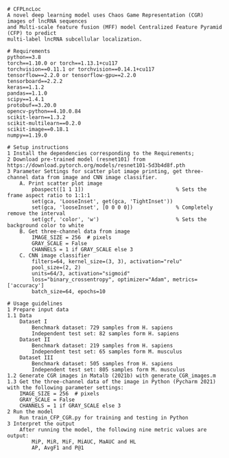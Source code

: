     # CFPLncLoc
    A novel deep learning model uses Chaos Game Representation (CGR) images of lncRNA sequences
    and Multi-scale feature fusion (MFF) model Centralized Feature Pyramid (CFP) to predict
    multi-label lncRNA subcellular localization.

    # Requirements
    python==3.8
    torch==1.10.0 or torch==1.13.1+cu117
    torchvision==0.11.1 or torchvision==0.14.1+cu117
    tensorflow==2.2.0 or tensorflow-gpu==2.2.0
    tensorboard==2.2.2
    keras==1.1.2
    pandas==1.1.0
    scipy==1.4.1
    protobuf==3.20.0
    opencv-python==4.10.0.84
    scikit-learn==1.3.2
    scikit-multilearn==0.2.0
    scikit-image==0.18.1
    numpy==1.19.0

    # Setup instructions
    1 Install the dependencies corresponding to the Requirements;
    2 Download pre-trained model (resnet101) from https://download.pytorch.org/models/resnet101-5d3b4d8f.pth
    3 Parameter Settings for scatter plot image printing, get three-channel data from image and CNN image classifier.
        A. Print scatter plot image
            pbaspect([1 1 1])                              % Sets the frame aspect ratio to 1:1:1
	        set(gca, 'LooseInset', get(gca, 'TightInset'))
            set(gca, 'looseInset', [0 0 0 0])              % Completely remove the interval
	        set(gcf, 'color', 'w')                         % Sets the background color to white
        B. Get three-channel data from image
            IMAGE_SIZE = 256  # pixels
	        GRAY_SCALE = False
	        CHANNELS = 1 if GRAY_SCALE else 3
        C. CNN image classifier
            filters=64, kernel_size=(3, 3), activation="relu"
	        pool_size=(2, 2)
	        units=64/3, activation="sigmoid"
	        loss="binary_crossentropy", optimizer="Adam", metrics=['accuracy']
	        batch_size=64, epochs=10

    # Usage guidelines
    1 Prepare input data
    1.1 Data
        Dataset I
            Benchmark dataset: 729 samples from H. sapiens
            Independent test set: 82 samples form H. sapiens
        Dataset II
            Benchmark dataset: 219 samples from H. sapiens
            Independent test set: 65 samples form M. musculus
        Dataset III
            Benchmark dataset: 505 samples from H. sapiens
            Independent test set: 805 samples form M. musculus
    1.2 Generate CGR images in Matalb (2021b) with generate_CGR_images.m
    1.3 Get the three-channel data of the image in Python (Pycharm 2021) with the following parameter settings:
        IMAGE_SIZE = 256  # pixels
        GRAY_SCALE = False
        CHANNELS = 1 if GRAY_SCALE else 3
    2 Run the model
        Run train_CFP_CGR.py for training and testing in Python
    3 Interpret the output
        After running the model, the following nine metric values are output:
            MiP, MiR, MiF, MiAUC, MaAUC and HL
	    	AP, AvgF1 and P@1
